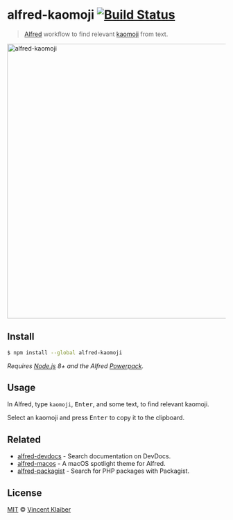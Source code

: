 # alfred-kaomoji [![Build Status](https://img.shields.io/travis/vinkla/alfred-kaomoji/master.svg?style=flat)](https://travis-ci.org/vinkla/alfred-kaomoji)

> [Alfred](https://www.alfredapp.com) workflow to find relevant [kaomoji](https://en.m.wikipedia.org/wiki/Emoticon) from text.

[<img alt="alfred-kaomoji" src="https://cloud.githubusercontent.com/assets/499192/24095951/bc4a67c8-0d5f-11e7-8824-2a59baaf172d.png" width="634">](https://en.m.wikipedia.org/wiki/Emoticon)

## Install

```sh
$ npm install --global alfred-kaomoji
```

*Requires [Node.js](https://nodejs.org) 8+ and the Alfred [Powerpack](https://www.alfredapp.com/powerpack).*

## Usage

In Alfred, type `kaomoji`, <kbd>Enter</kbd>, and some text, to find relevant kaomoji.

Select an kaomoji and press <kbd>Enter</kbd> to copy it to the clipboard.

## Related

- [alfred-devdocs](https://github.com/vinkla/alfred-devdocs) - Search documentation on DevDocs.
- [alfred-macos](https://github.com/vinkla/alfred-macos) - A macOS spotlight theme for Alfred.
- [alfred-packagist](https://github.com/vinkla/alfred-packagist) - Search for PHP packages with Packagist.

## License

[MIT](LICENSE) © [Vincent Klaiber](https://vinkla.com)
